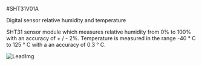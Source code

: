 <!--- Created:2017-01-02T13:57:00.825425: ---> 
<!--- Author:Mlab: ---> 
<!--- AuthorEmail:email@mlab.cz: ---> 
<!--- Tags:None: ---> 
<!--- Ust:None: ---> 
<!--- Name:SHT31V01A: --->
#SHT31V01A 
<!--- LongName --->
Digital sensor relative humidity and temperature
<!--- ELongName ---> 

<!--- Lead --->
SHT31 sensor module which measures relative humidity from 0% to 100% with an accuracy of + / - 2%. Temperature is measured in the range -40 ° C to 125 ° C with a  an accuracy of 0.3 ° C.
<!--- ELead ---> 

![LeadImg](DOC/SRC/img//home/roman/repos/test-mlab-repos/Modules/Sensors/SHT31V01A/DOC/SRC/img//SHT31V01A_top_big.jpg) 


​
​
<!--- Description --->
<!--- EDescription --->
<!--- Content --->
<!--- EContent --->
            